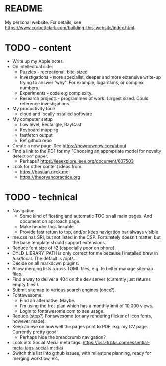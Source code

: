 # README

My personal website. For details, see https://www.corbettclark.com/building-this-website/index.html.

# TODO - content

- Write up my Apple notes.
- On intellectual side:
  - Puzzles - recreational, bite-sized
  - Investigations - more specialist, deeper and more extensive write-up trying to answer "why". For example, logarithms, or complex numbers.
  - Experiments - code e.g complexity.
  - Research projects - programmes of work. Largest sized. Could reference investigations.
- My productivity tools
  - cloud and locally installed software
- My computer setup
  - Low level, Rectangle, RayCast
  - Keyboard mapping
  - fastfetch output
  - Ref github repo
- Create a now page. See https://nownownow.com/about
- Find a link to the PDF for my "Choosing an appropriate model for novelty detection" paper.
  - Perhaps? https://ieeexplore.ieee.org/document/607503
- Look for other content ideas from:
  - https://bastian.rieck.me
  - https://theoryandpractice.org

# TODO - technical

- Navigation
  - Some kind of floating and automatic TOC on all main pages. And document on approach page.
  - Make header tags linkable
  - Provide fast return to top, and/or keep navigation bar always visible
- me.css has SRI, but not listed in the CSP. Fortunately doesn't matter, but the base template should support extensions.
- Reduce font size of h2 (especially poor on phone).
- DYLD_LIBRARY_PATH is only correct for me because I installed brew in /usr/local. The default is /opt/...
- Decide on all markdown plugins.
- Allow merging lists across TOML files, e.g. to better manage sitemap files.
- Find a way to deliver a 404 on the dev server (currently just returns empty files!).
- Submit sitemap to various search engines (once?).
- Fontawesome:
  - Find an alternative. Maybe.
  - I'm using the free plan which has a monthly limit of 10,000 views.
  - Login to fontawesome.com to see usage.
- Reduce (stop?) Fontawesome (or any rendering flicker of icon fonts, however made).
- Keep an eye on how well the pages print to PDF, e.g. my CV page. Currently pretty good!
  - Perhaps hide the breadcrumb navigation?
- Look into Social Media meta tags: https://css-tricks.com/essential-meta-tags-social-media/
- Switch this list into github issues, with milestone planning, ready for merging workflow, etc.
